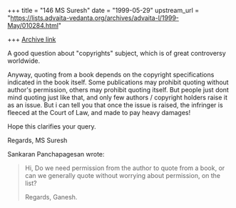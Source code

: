 +++
title = "146 MS Suresh"
date = "1999-05-29"
upstream_url = "https://lists.advaita-vedanta.org/archives/advaita-l/1999-May/010284.html"

+++
[Archive link](https://lists.advaita-vedanta.org/archives/advaita-l/1999-May/010284.html)

A good question about "copyrights" subject, which is of
great controversy worldwide.

Anyway, quoting from a book depends on the copyright
specifications indicated in the book itself. Some
publications may prohibit quoting without author's
permission, others may prohibit quoting itself. But people
just dont mind quoting just like that, and only few authors
/ copyright holders raise it as an issue. But i can tell you
that once the issue is raised, the infringer is fleeced at
the Court of Law, and made to pay heavy damages!

Hope this clarifies your query.

Regards,
MS Suresh


Sankaran Panchapagesan wrote:
>
> Hi,
>   Do we need permission from the author to quote from a book, or can we
> generally quote without worrying about permission, on the list?
>
> Regards,
> Ganesh.

